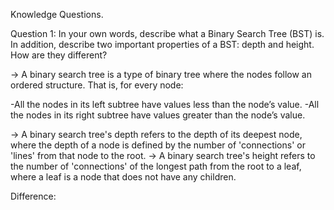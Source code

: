 Knowledge Questions.

Question 1: In your own words, describe what a Binary Search Tree (BST) is.
In addition, describe two important properties of a BST: depth and height. How are they different?

-> A binary search tree is a type of binary tree where the nodes follow an ordered structure.
That is, for every node:

-All the nodes in its left subtree have values less than the node’s value.
-All the nodes in its right subtree have values greater than the node’s value.

-> A binary search tree's depth refers to the depth of its deepest node, where the depth of a node is defined by the number of 'connections' or 'lines' from that node to the root. 
-> A binary search tree's height refers to the number of 'connections' of the longest path from the root to a leaf, where a leaf is a node that does not have any children. 

Difference: 